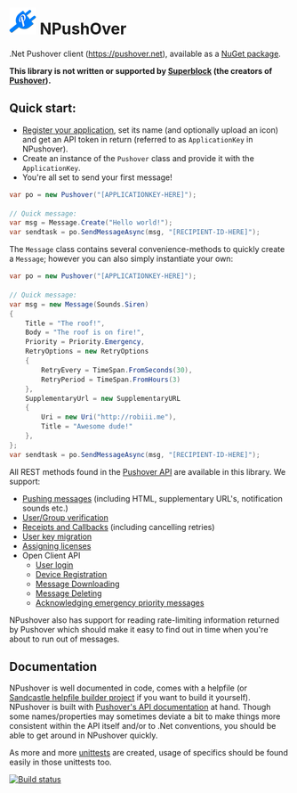 # ![Logo](https://raw.githubusercontent.com/RobThree/NPushOver/master/Logo/logo_48.png) NPushOver
.Net Pushover client (https://pushover.net), available as a [NuGet package](https://www.nuget.org/packages/NPushover/).

**This library is not written or supported by [Superblock](http://superblock.net/) (the creators of [Pushover](https://pushover.net)).**

## Quick start:

* [Register your application](https://pushover.net/apps/build), set its name (and optionally upload an icon) and get an API token in return (referred to as `ApplicationKey` in NPushover).
* Create an instance of the `Pushover` class and provide it with the `ApplicationKey`.
* You're all set to send your first message!

```c#
var po = new Pushover("[APPLICATIONKEY-HERE]");

// Quick message:
var msg = Message.Create("Hello world!");
var sendtask = po.SendMessageAsync(msg, "[RECIPIENT-ID-HERE]");
```

The `Message` class contains several convenience-methods to quickly create a `Message`; however you can also simply instantiate your own:

```c#
var po = new Pushover("[APPLICATIONKEY-HERE]");

// Quick message:
var msg = new Message(Sounds.Siren)
{
    Title = "The roof!",
    Body = "The roof is on fire!",
    Priority = Priority.Emergency,
    RetryOptions = new RetryOptions
    {
        RetryEvery = TimeSpan.FromSeconds(30),
        RetryPeriod = TimeSpan.FromHours(3)
    },
    SupplementaryUrl = new SupplementaryURL
    {
        Uri = new Uri("http://robiii.me"),
        Title = "Awesome dude!"
    },
};
var sendtask = po.SendMessageAsync(msg, "[RECIPIENT-ID-HERE]");
```

All REST methods found in the [Pushover API](https://pushover.net/api) are available in this library. We support:

* [Pushing messages](https://pushover.net/api#messages) (including HTML, supplementary URL's, notification sounds etc.)
* [User/Group verification](https://pushover.net/api#verification)
* [Receipts and Callbacks](https://pushover.net/api#receipt) (including cancelling retries)
* [User key migration](https://pushover.net/api/subscriptions#migration)
* [Assigning licenses](https://pushover.net/api/licensing)
* Open Client API
  * [User login](https://pushover.net/api/client#login)
  * [Device Registration](https://pushover.net/api/client#register)
  * [Message Downloading](https://pushover.net/api/client#download)
  * [Message Deleting](https://pushover.net/api/client#delete)
  * [Acknowledging emergency priority messages](https://pushover.net/api/client#p2)

NPushover also has support for reading rate-limiting information returned by Pushover which should make it easy to find out in time when you're about to run out of messages.

## Documentation

NPushover is well documented in code, comes with a helpfile (or [Sandcastle helpfile builder project](https://github.com/EWSoftware/SHFB) if you want to build it yourself). NPushover is built with [Pushover's API documentation](https://pushover.net/api) at hand. Though some names/properties may sometimes deviate a bit to make things more consistent within the API itself and/or to .Net conventions, you should be able to get around in NPushover quickly.

As more and more [unittests](https://github.com/RobThree/NPushOver/tree/master/NPushover.Tests) are created, usage of specifics should be found easily in those unittests too.

[![Build status](https://ci.appveyor.com/api/projects/status/tfa6gnupi0gmd9h5)](https://ci.appveyor.com/project/RobIII/npushover)
